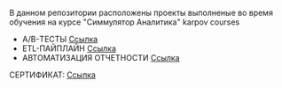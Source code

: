 В данном репозитории расположены проекты выполненые во время обучения на курсе "Симмулятор Аналитика" karpov courses
- А/B-ТЕСТЫ [Ссылка](https://github.com/yanb1831/karpov.courses/blob/d6382c4f5f042889ca4501904ee6ab2917d7f8d8/AB_tests/A_B_tests.ipynb)
- ETL-ПАЙПЛАЙН [Ссылка](https://github.com/yanb1831/karpov.courses/blob/0dd43b33cde2d95be678e914880b144caa83baf3/Airflow/ETL_pipeline.py)
- АВТОМАТИЗАЦИЯ ОТЧЕТНОСТИ [Ссылка](https://github.com/yanb1831/karpov.courses/blob/93d731d3698555c889b15e936a5f083e7aed2d70/Airflow/Reports.py)
  
  
СЕРТИФИКАТ: [Ссылка](https://disk.yandex.ru/i/syugS_vyZTKsyg)
